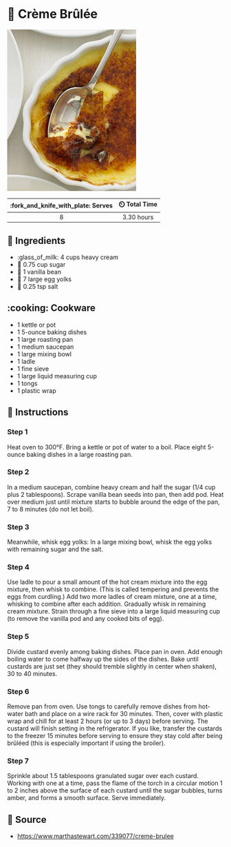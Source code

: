 # :egg: Crème Brûlée

![Crème Brûlée](../assets/images/crème-brûlée.jpg)

| :fork_and_knife_with_plate: Serves | :timer_clock: Total Time |
|:----------------------------------:|:-----------------------: |
| 8 | 3.30 hours |

## :salt: Ingredients

- :glass_of_milk: 4 cups heavy cream
- :candy: 0.75 cup sugar
- :icecream: 1 vanilla bean
- :egg: 7 large egg yolks
- :salt: 0.25 tsp salt

## :cooking: Cookware

- 1 kettle or pot
- 1 5-ounce baking dishes
- 1 large roasting pan
- 1 medium saucepan
- 1 large mixing bowl
- 1 ladle
- 1 fine sieve
- 1 large liquid measuring cup
- 1 tongs
- 1 plastic wrap

## :pencil: Instructions

### Step 1

Heat oven to 300°F. Bring a kettle or pot of water to a boil. Place eight 5-ounce baking dishes in a large roasting
pan.

### Step 2

In a medium saucepan, combine heavy cream and half the sugar (1/4 cup plus 2 tablespoons). Scrape vanilla bean seeds
into pan, then add pod. Heat over medium just until mixture starts to bubble around the edge of the pan, 7 to 8 minutes
(do not let boil).

### Step 3

Meanwhile, whisk egg yolks: In a large mixing bowl, whisk the egg yolks with remaining sugar and the salt.

### Step 4

Use ladle to pour a small amount of the hot cream mixture into the egg mixture, then whisk to combine. (This is called
tempering and prevents the eggs from curdling.) Add two more ladles of cream mixture, one at a time, whisking to combine
after each addition. Gradually whisk in remaining cream mixture. Strain through a fine sieve into a large liquid
measuring cup (to remove the vanilla pod and any cooked bits of egg).

### Step 5

Divide custard evenly among baking dishes. Place pan in oven. Add enough boiling water to come halfway up the sides of
the dishes. Bake until custards are just set (they should tremble slightly in center when shaken), 30 to 40 minutes.

### Step 6

Remove pan from oven. Use tongs to carefully remove dishes from hot-water bath and place on a wire rack for 30 minutes.
Then, cover with plastic wrap and chill for at least 2 hours (or up to 3 days) before serving. The custard will finish
setting in the refrigerator. If you like, transfer the custards to the freezer 15 minutes before serving to ensure they
stay cold after being brûléed (this is especially important if using the broiler).

### Step 7

Sprinkle about 1.5 tablespoons granulated sugar over each custard. Working with one at a time, pass the flame of the
torch in a circular motion 1 to 2 inches above the surface of each custard until the sugar bubbles, turns amber, and
forms a smooth surface. Serve immediately.

## :link: Source

- <https://www.marthastewart.com/339077/creme-brulee>

